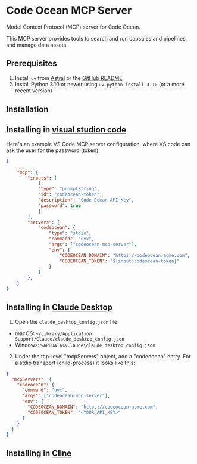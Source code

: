 # Code Ocean MCP Server

Model Context Protocol (MCP) server for Code Ocean.

This MCP server provides tools to search and run capsules and pipelines, and manage data assets.

## Prerequisites

1. Install `uv` from [Astral](https://docs.astral.sh/uv/getting-started/installation/) or the [GitHub README](https://github.com/astral-sh/uv#installation)
1. Install Python 3.10 or newer using `uv python install 3.10` (or a more recent version)

## Installation

## Installing in [visual studion code](https://code.visualstudio.com/)

Here's an example VS Code MCP server configuration, where VS code can ask the user for the password (token):
```json
{
    ...
    "mcp": {
        "inputs": [
            {
            "type": "promptString",
            "id": "codeocean-token",
            "description": "Code Ocean API Key",
            "password": true
            }
        ],
        "servers": {
            "codeocean": {
                "type": "stdio",
                "command": "uvx",
                "args": ["codeocean-mcp-server"],
                "env": {
                    "CODEOCEAN_DOMAIN": "https://codeocean.acme.com",
                    "CODEOCEAN_TOKEN": "${input:codeocean-token}"
                }
            }
        },
    }
}
```

## Installing in [Claude Desktop](https://claude.ai/download)

1.	Open the `claude_desktop_config.json` file:
 - macOS: `~/Library/Application Support/Claude/claude_desktop_config.json`
 - Windows: `%APPDATA%\Claude\claude_desktop_config.json`
2.	Under the top-level "mcpServers" object, add a "codeocean" entry. For a stdio transport (child-process) it looks like this:

```json
{
  "mcpServers": {
    "codeocean": {
      "command": "uvx",
      "args": ["codeocean-mcp-server"],
      "env": {
        "CODEOCEAN_DOMAIN": "https://codeocean.acme.com",
        "CODEOCEAN_TOKEN": "<YOUR_API_KEY>"
      }
    }
  }
}
```

## Installing in [Cline]()
